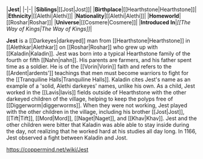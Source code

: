 |**Jest**|
|-|-|
|**Siblings**|[[Jost\|Jost]]|
|**Birthplace**|[[Hearthstone\|Hearthstone]]|
|**Ethnicity**|[[Alethi\|Alethi]]|
|**Nationality**|[[Alethi\|Alethi]]|
|**Homeworld**|[[Roshar\|Roshar]]|
|**Universe**|[[Cosmere\|Cosmere]]|
|**Introduced In**|*[[The Way of Kings\|The Way of Kings]]*|

**Jest** is a [[Darkeyes\|darkeyed]] man from [[Hearthstone\|Hearthstone]] in [[Alethkar\|Alethkar]] on [[Roshar\|Roshar]] who grew up with [[Kaladin\|Kaladin]].
Jest was born into a typical Hearthstone family of the fourth or fifth [[Nahn\|nahn]]. His parents are farmers, and his father spent time as a soldier. He is of the [[Vorin\|Vorin]] faith and refers to the [[Ardent\|ardents']] teachings that men must become warriors to fight for the [[Tranquiline Halls\|Tranquiline Halls]]. Kaladin cites Jest's name as an example of a 'solid, Alethi darkeyes' names, unlike his own.
As a child, Jest worked in the [[Lavis\|lavis]] fields outside of Hearthstone with the other darkeyed children of the village, helping to keep the polyps free of [[Diggerworm\|diggerworms]]. When they were not working, Jest played with the other children in the village, including his brother [[Jost\|Jost]], [[Tift\|Tift]], [[Mord\|Mord]], [[Naget\|Naget]], and [[Khav\|Khav]]. Jest and the other children were bitter that Kaladin was able able to stay inside during the day, not realizing that he worked hard at his studies all day long.
In 1166, Jest observed a fight between Kaladin and Jost.



https://coppermind.net/wiki/Jest